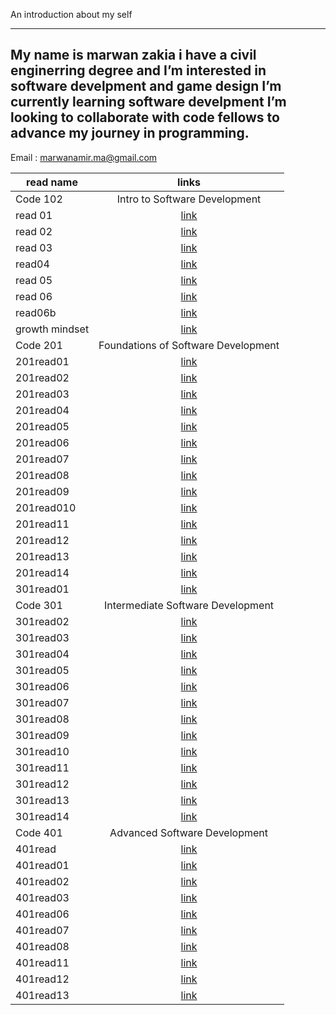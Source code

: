 An introduction about my self

---

## My name is marwan zakia i have a civil enginerring degree and I’m interested in software develpment and game design I’m currently learning software develpment I’m looking to collaborate with code fellows to advance my journey in programming.

Email : marwanamir.ma@gmail.com

| read name      |   links          |
| -------------- | :-------------------------: |
| Code 102    |  Intro to Software Development            |
| read 01        |    [link](https://marwan-zakia.github.io/reading-note/read01.md)     |
| read 02        |    [link](https://marwan-zakia.github.io/reading-note/read02.md)     |
| read 03        |    [link](https://marwan-zakia.github.io/reading-note/read03.md)     |
| read04         |    [link](https://marwan-zakia.github.io/reading-note/read04.md)     |
| read 05        |    [link](https://marwan-zakia.github.io/reading-note/read05.md)     |
| read 06        |    [link](https://marwan-zakia.github.io/reading-note/read06.md)     |
| read06b        |    [link](https://marwan-zakia.github.io/reading-note/read06b.md)    |
| growth mindset | [link](https://marwan-zakia.github.io/reading-note/Growthmindset.md) |
| Code 201    |   Foundations of Software Development           |
| 201read01      |   [link](https://marwan-zakia.github.io/reading-note/201read01.md)   |
| 201read02      |   [link](https://marwan-zakia.github.io/reading-note/201read02.md)   |
| 201read03      |   [link](https://marwan-zakia.github.io/reading-note/201read03.md)   |
| 201read04      |   [link](https://marwan-zakia.github.io/reading-note/201read04.md)   |
| 201read05      |   [link](https://marwan-zakia.github.io/reading-note/201read05.md)   |
| 201read06      |   [link](https://marwan-zakia.github.io/reading-note/201read06.md)   |
| 201read07      |   [link](https://marwan-zakia.github.io/reading-note/201read07.md)   |
| 201read08      |   [link](https://marwan-zakia.github.io/reading-note/201read08.md)   |
| 201read09      |   [link](https://marwan-zakia.github.io/reading-note/201read09.md)   |
| 201read010     |   [link](https://marwan-zakia.github.io/reading-note/201read10.md)   |
| 201read11      |   [link](https://marwan-zakia.github.io/reading-note/201read11.md)   |
| 201read12      |   [link](https://marwan-zakia.github.io/reading-note/201read12.md)   |
| 201read13      |   [link](https://marwan-zakia.github.io/reading-note/201read13.md)   |
| 201read14      |   [link](https://marwan-zakia.github.io/reading-note/201read14.md)   |
| 301read01      |   [link](https://marwan-zakia.github.io/reading-note/301read01.md)   |
| Code 301    |   Intermediate Software Development          |
| 301read02      |   [link](https://marwan-zakia.github.io/reading-note/301read02.md)   |
| 301read03      |   [link](https://marwan-zakia.github.io/reading-note/301read03.md)   |
| 301read04      |   [link](https://marwan-zakia.github.io/reading-note/301read04.md)   |
| 301read05      |   [link](https://marwan-zakia.github.io/reading-note/301read05.md)   |
| 301read06      |   [link](https://marwan-zakia.github.io/reading-note/301read06.md)   |
| 301read07      |   [link](https://marwan-zakia.github.io/reading-note/301read07.md)   |
| 301read08      |   [link](https://marwan-zakia.github.io/reading-note/301read08.md)   |
| 301read09      |   [link](https://marwan-zakia.github.io/reading-note/301read09.md)   |
| 301read10      |   [link](https://marwan-zakia.github.io/reading-note/301read10.md)   |
| 301read11      |   [link](https://marwan-zakia.github.io/reading-note/301read11.md)   |
| 301read12      |   [link](https://marwan-zakia.github.io/reading-note/301read12.md)   |
| 301read13      |   [link](https://marwan-zakia.github.io/reading-note/301read13.md)   |
| 301read14      |   [link](https://marwan-zakia.github.io/reading-note/301read14.md)   |
| Code 401    |    Advanced Software Development         |
| 401read      |   [link](https://marwan-zakia.github.io/reading-note/401read.md)   |
| 401read01     |   [link](https://marwan-zakia.github.io/reading-note/401read01.md)   |
| 401read02    |   [link](https://marwan-zakia.github.io/reading-note/401read02.md)   |
| 401read03    |   [link](https://marwan-zakia.github.io/reading-note/401read03.md)   |
| 401read06    |   [link](https://marwan-zakia.github.io/reading-note/401read06.md)   |
| 401read07    |   [link](https://marwan-zakia.github.io/reading-note/401read07.md)   |
| 401read08    |   [link](https://marwan-zakia.github.io/reading-note/401read08.md)   || 401read09    |   [link](https://marwan-zakia.github.io/reading-note/401read09.md)   |
| 401read11    |   [link](https://marwan-zakia.github.io/reading-note/401read11.md)   |
| 401read12    |   [link](https://marwan-zakia.github.io/reading-note/401read12.md)   |
| 401read13    |   [link](https://marwan-zakia.github.io/reading-note/401read13.md)   |